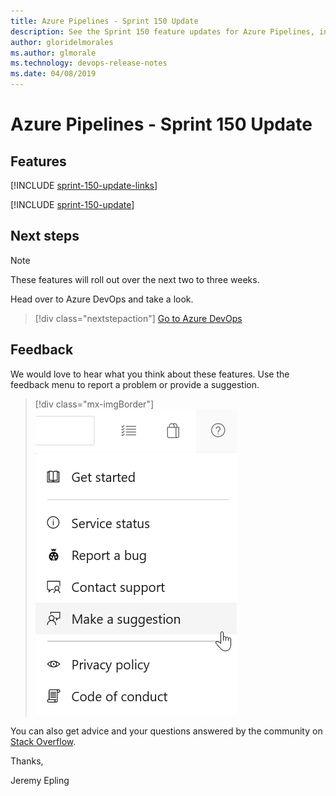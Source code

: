 ```yaml
---
title: Azure Pipelines - Sprint 150 Update
description: See the Sprint 150 feature updates for Azure Pipelines, including next steps.
author: gloridelmorales
ms.author: glmorale
ms.technology: devops-release-notes
ms.date: 04/08/2019
---
```


# Azure Pipelines - Sprint 150 Update

## Features

[!INCLUDE [sprint-150-update-links](../includes/pipelines/sprint-150-update-links.md)]

[!INCLUDE [sprint-150-update](../includes/pipelines/sprint-150-update.md)]

## Next steps

> [!NOTE]
> These features will roll out over the next two to three weeks.

Head over to Azure DevOps and take a look.

> [!div class="nextstepaction"]
> [Go to Azure DevOps](https://go.microsoft.com/fwlink/?LinkId=307137&campaign=o~msft~docs~product-vsts~release-notes)

## Feedback

We would love to hear what you think about these features. Use the feedback menu to report a problem or provide a suggestion.

> [!div class="mx-imgBorder"]
> ![Make a suggestion](../../media/make-a-suggestion.png)

You can also get advice and your questions answered by the community on [Stack Overflow](https://stackoverflow.com/questions/tagged/azure-devops).

Thanks,

Jeremy Epling
